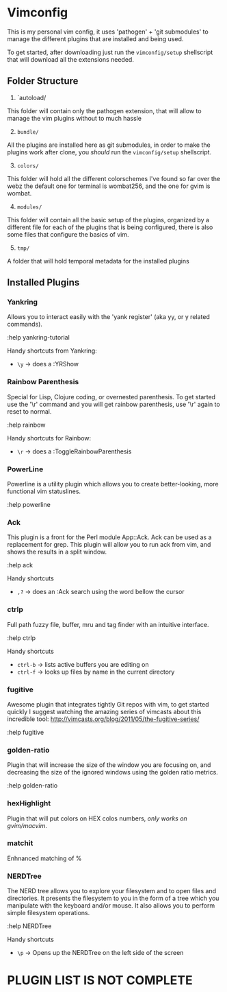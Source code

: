 # Vimconfig

This is my personal vim config, it uses 'pathogen' + 'git submodules' to
manage the different plugins that are installed and being used.

To get started, after downloading just run the `vimconfig/setup` shellscript
that will download all the extensions needed.

## Folder Structure

1. `autoload/

This folder will contain only the pathogen extension, that will allow to 
manage the vim plugins without to much hassle

2. `bundle/`

All the plugins are installed here as git submodules, in order to make the
plugins work after clone, you _should_ run the `vimconfig/setup` shellscript.


3. `colors/`

This folder will hold all the different colorschemes I've found so far over 
the webz the default one for terminal is wombat256, and the one for gvim is 
wombat.

4. `modules/`

This folder will contain all the basic setup of the plugins, organized by a 
different file for each of the plugins that is being configured, there is also 
some files that configure the basics of vim.

5. `tmp/`

A folder that will hold temporal metadata for the installed plugins

## Installed Plugins

### Yankring

Allows you to interact easily with the 'yank register' (aka yy, or y related
commands).

:help yankring-tutorial

Handy shortcuts from Yankring:

* `\y` -> does a :YRShow

### Rainbow Parenthesis

Special for Lisp, Clojure coding, or overnested parenthesis. To get started
use the '\r' command and you will get rainbow parenthesis, use '\r' again to
reset to normal.

:help rainbow

Handy shortcuts for Rainbow:

* `\r` -> does a :ToggleRainbowParenthesis

### PowerLine 

Powerline is a utility plugin which allows you to create better-looking, more 
functional vim statuslines.

:help powerline

### Ack

This plugin is a front for the Perl module App::Ack.  Ack can be used as a
replacement for grep.  This plugin will allow you to run ack from vim, and
shows the results in a split window.

:help ack

Handy shortcuts

* `,?` -> does an :Ack search using the word bellow the cursor

### ctrlp

Full path fuzzy file, buffer, mru and tag finder with an intuitive interface.

:help ctrlp

Handy shortcuts

* `ctrl-b` -> lists active buffers you are editing on
* `ctrl-f` -> looks up files by name in the current directory

### fugitive

Awesome plugin that integrates tightly Git repos with vim, to get started
quickly I suggest watching the amazing series of vimcasts about this incredible
tool: http://vimcasts.org/blog/2011/05/the-fugitive-series/

:help fugitive

### golden-ratio

Plugin that will increase the size of the window you are focusing on, and 
decreasing the size of the ignored windows using the golden ratio metrics.

:help golden-ratio

### hexHighlight

Plugin that will put colors on HEX colos numbers, _only works on gvim/macvim_.

### matchit

Enhnanced matching of %

### NERDTree

The NERD tree allows you to explore your filesystem and to open files and
directories. It presents the filesystem to you in the form of a tree which you
manipulate with the keyboard and/or mouse. It also allows you to perform
simple filesystem operations.

:help NERDTree

Handy shortcuts

* `\p` -> Opens up the NERDTree on the left side of the screen

# PLUGIN LIST IS NOT COMPLETE
